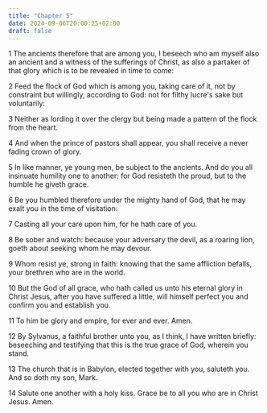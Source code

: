 ```yaml
---
title: "Chapter 5"
date: 2024-09-06T20:00:25+02:00
draft: false
---
```



1 The ancients therefore that are among you, I beseech who am myself also an ancient and a witness of the sufferings of Christ, as also a partaker of that glory which is to be revealed in time to come:

2 Feed the flock of God which is among you, taking care of it, not by constraint but willingly, according to God: not for filthy lucre's sake but voluntarily:

3 Neither as lording it over the clergy but being made a pattern of the flock from the heart.

4 And when the prince of pastors shall appear, you shall receive a never fading crown of glory.

5 In like manner, ye young men, be subject to the ancients. And do you all insinuate humility one to another: for God resisteth the proud, but to the humble he giveth grace.

6 Be you humbled therefore under the mighty hand of God, that he may exalt you in the time of visitation:

7 Casting all your care upon him, for he hath care of you.

8 Be sober and watch: because your adversary the devil, as a roaring lion, goeth about seeking whom he may devour.

9 Whom resist ye, strong in faith: knowing that the same affliction befalls, your brethren who are in the world.

10 But the God of all grace, who hath called us unto his eternal glory in Christ Jesus, after you have suffered a little, will himself perfect you and confirm you and establish you.

11 To him be glory and empire, for ever and ever. Amen.

12 By Sylvanus, a faithful brother unto you, as I think, I have written briefly: beseeching and testifying that this is the true grace of God, wherein you stand.

13 The church that is in Babylon, elected together with you, saluteth you. And so doth my son, Mark.

14 Salute one another with a holy kiss. Grace be to all you who are in Christ Jesus. Amen.

